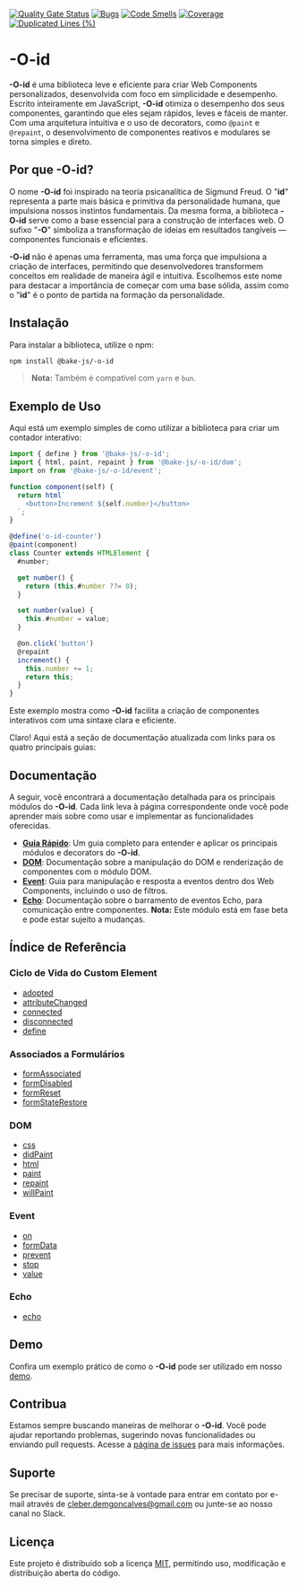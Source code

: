 [![Quality Gate Status](https://sonarcloud.io/api/project_badges/measure?project=bake-js_-o-id&metric=alert_status)](https://sonarcloud.io/summary/new_code?id=bake-js_-o-id)
[![Bugs](https://sonarcloud.io/api/project_badges/measure?project=bake-js_-o-id&metric=bugs)](https://sonarcloud.io/summary/new_code?id=bake-js_-o-id)
[![Code Smells](https://sonarcloud.io/api/project_badges/measure?project=bake-js_-o-id&metric=code_smells)](https://sonarcloud.io/summary/new_code?id=bake-js_-o-id)
[![Coverage](https://sonarcloud.io/api/project_badges/measure?project=bake-js_-o-id&metric=coverage)](https://sonarcloud.io/summary/new_code?id=bake-js_-o-id)
[![Duplicated Lines (%)](https://sonarcloud.io/api/project_badges/measure?project=bake-js_-o-id&metric=duplicated_lines_density)](https://sonarcloud.io/summary/new_code?id=bake-js_-o-id)

# -O-id

**-O-id** é uma biblioteca leve e eficiente para criar Web Components personalizados, desenvolvida com foco em simplicidade e desempenho. Escrito inteiramente em JavaScript, **-O-id** otimiza o desempenho dos seus componentes, garantindo que eles sejam rápidos, leves e fáceis de manter. Com uma arquitetura intuitiva e o uso de decorators, como `@paint` e `@repaint`, o desenvolvimento de componentes reativos e modulares se torna simples e direto.

## Por que -O-id?

O nome **-O-id** foi inspirado na teoria psicanalítica de Sigmund Freud. O "**id**" representa a parte mais básica e primitiva da personalidade humana, que impulsiona nossos instintos fundamentais. Da mesma forma, a biblioteca **-O-id** serve como a base essencial para a construção de interfaces web. O sufixo "**-O**" simboliza a transformação de ideias em resultados tangíveis — componentes funcionais e eficientes.

**-O-id** não é apenas uma ferramenta, mas uma força que impulsiona a criação de interfaces, permitindo que desenvolvedores transformem conceitos em realidade de maneira ágil e intuitiva. Escolhemos este nome para destacar a importância de começar com uma base sólida, assim como o "**id**" é o ponto de partida na formação da personalidade.

## Instalação

Para instalar a biblioteca, utilize o npm:

```bash
npm install @bake-js/-o-id
```

> **Nota:** Também é compatível com `yarn` e `bun`.

## Exemplo de Uso

Aqui está um exemplo simples de como utilizar a biblioteca para criar um contador interativo:

```javascript
import { define } from '@bake-js/-o-id';
import { html, paint, repaint } from '@bake-js/-o-id/dom';
import on from '@bake-js/-o-id/event';

function component(self) {
  return html`
    <button>Increment ${self.number}</button>
  `;
}

@define('o-id-counter')
@paint(component)
class Counter extends HTMLElement {
  #number;

  get number() {
    return (this.#number ??= 0);
  }

  set number(value) {
    this.#number = value;
  }

  @on.click('button')
  @repaint
  increment() {
    this.number += 1;
    return this;
  }
}
```

Este exemplo mostra como **-O-id** facilita a criação de componentes interativos com uma sintaxe clara e eficiente.

Claro! Aqui está a seção de documentação atualizada com links para os quatro principais guias:

## Documentação

A seguir, você encontrará a documentação detalhada para os principais módulos do **-O-id**. Cada link leva à página correspondente onde você pode aprender mais sobre como usar e implementar as funcionalidades oferecidas.

- **[Guia Rápido](https://github.com/bake-js/-o-id/blob/main/src/README.md)**: Um guia completo para entender e aplicar os principais módulos e decorators do **-O-id**.
- **[DOM](https://github.com/bake-js/-o-id/blob/main/src/dom/README.md)**: Documentação sobre a manipulação do DOM e renderização de componentes com o módulo DOM.
- **[Event](https://github.com/bake-js/-o-id/blob/main/src/event/README.md)**: Guia para manipulação e resposta a eventos dentro dos Web Components, incluindo o uso de filtros.
- **[Echo](https://github.com/bake-js/-o-id/blob/main/src/echo/README.md)**: Documentação sobre o barramento de eventos Echo, para comunicação entre componentes. **Nota:** Este módulo está em fase beta e pode estar sujeito a mudanças.

## Índice de Referência

### Ciclo de Vida do Custom Element
- [adopted](https://github.com/bake-js/-o-id/blob/main/src/adopted/README.md)
- [attributeChanged](https://github.com/bake-js/-o-id/blob/main/src/attributeChanged/README.md)
- [connected](https://github.com/bake-js/-o-id/blob/main/src/connected/README.md)
- [disconnected](https://github.com/bake-js/-o-id/blob/main/src/disconnected/README.md)
- [define](https://github.com/bake-js/-o-id/blob/main/src/define/README.md)

### Associados a Formulários
- [formAssociated](https://github.com/bake-js/-o-id/blob/main/src/formAssociated/README.md)
- [formDisabled](https://github.com/bake-js/-o-id/blob/main/src/formDisabled/README.md)
- [formReset](https://github.com/bake-js/-o-id/blob/main/src/formReset/README.md)
- [formStateRestore](https://github.com/bake-js/-o-id/blob/main/src/formStateRestore/README.md)

### DOM
- [css](https://github.com/bake-js/-o-id/blob/main/src/dom/css/README.md)
- [didPaint](https://github.com/bake-js/-o-id/blob/main/src/dom/didPaint/README.md)
- [html](https://github.com/bake-js/-o-id/blob/main/src/dom/html/README.md)
- [paint](https://github.com/bake-js/-o-id/blob/main/src/dom/paint/README.md)
- [repaint](https://github.com/bake-js/-o-id/blob/main/src/dom/repaint/README.md)
- [willPaint](https://github.com/bake-js/-o-id/blob/main/src/dom/willPaint/README.md)

### Event
- [on](https://github.com/bake-js/-o-id/blob/main/src/event/on/README.md)
- [formData](https://github.com/bake-js/-o-id/blob/main/src/event/formData/README.md)
- [prevent](https://github.com/bake-js/-o-id/blob/main/src/event/prevent/README.md)
- [stop](https://github.com/bake-js/-o-id/blob/main/src/event/stop/README.md)
- [value](https://github.com/bake-js/-o-id/blob/main/src/event/value/README.md)

### Echo
- [echo](https://github.com/bake-js/-o-id/blob/main/src/echo/README.md)

## Demo

Confira um exemplo prático de como o **-O-id** pode ser utilizado em nosso [demo](https://github.com/bake-js/-o-id-demo).

## Contribua

Estamos sempre buscando maneiras de melhorar o **-O-id**. Você pode ajudar reportando problemas, sugerindo novas funcionalidades ou enviando pull requests. Acesse a [página de issues](https://github.com/bake-js/-o-id/issues) para mais informações.

## Suporte

Se precisar de suporte, sinta-se à vontade para entrar em contato por e-mail através de cleber.demgoncalves@gmail.com ou junte-se ao nosso canal no Slack.

## Licença

Este projeto é distribuído sob a licença [MIT](https://choosealicense.com/licenses/mit/), permitindo uso, modificação e distribuição aberta do código.
